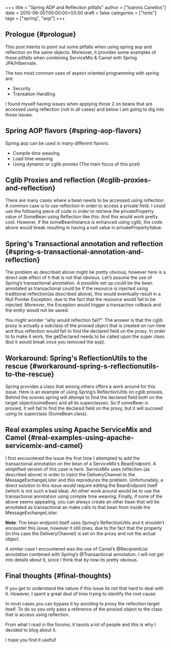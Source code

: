 +++
title = "Spring AOP and Refleciton pitfalls"
author = ["Ioannis Canellos"]
date = 2010-06-05T00:00:00+03:00
draft = false
categories = ["hints"]
tags = ["spring", "aop"]
+++

## Prologue {#prologue}

This post intents to point out some pitfalls when using spring aop and reflection on the same objects. Moreover, it provides some examples of these pitfalls when combining ServiceMix &amp; Camel with Spring JPA/Hibernate.

The two most common uses of aspect oriented programming with spring are:

-   Security
-   Transation Handling

I found myself having issues when applying those 2 on beans that are accessed using reflection (not in all cases) and below I am going to dig into those issues.


## Spring AOP flavors {#spring-aop-flavors}

Spring aop can be used in many different flavors:

-   Compile time weaving
-   Load time weaving
-   Using dynamic or cglib proxies  (The main focus of this post)


## Cglib Proxies and reflection {#cglib-proxies-and-reflection}

There are many cases where a bean needs to be accessed using reflection. A common case is to use reflection in order to access a private field.
I could use the following piece of code in order to retrieve the privateProperty value of SomeBean using Reflection like this:
And this would work pretty cool. However, if the someBeanInstance is enhanced using cglib, the code above would break resulting in having a null value in privatePropertyValue.


## Spring's Transactional annotation and reflection {#spring-s-transactional-annotation-and-reflection}

The problem as described above might be pretty obvious, however here is a direct side effect of it that is not that obvious. Let’s assume the use of Spring’s transactional annotation. A possible set up could be
the bean annotated as transactional could be
If the resource is injected using traditional reflection(as described above), this would eventually result in a Null Pointer Exception, due to the fact that the resource would fail to be injected.
Moreover, the Exception would trigger a transaction rollback and the entity would not be saved.

You might wonder “why would reflection  fail?”. The answer is that the cglib proxy is actually a subclass of the proxied object that is created on run-time and thus reflection would fail to find the declared field on the proxy. In order to to make it work, the getDeclared needs to be called upon the super class (but it would break once you removed the aop).


## Workaround: Spring's ReflectionUtils to the rescue {#workaround-spring-s-reflectionutils-to-the-rescue}

 Spring provides a class that among others offers a work around for this issue. Here is an example of using Spring’s ReflectionUtils on cglib proxies.
Behind the scenes spring will attempt to find the declared field both on the target object(someBean) and all its superclasses. So if someBean is proxied, it will fail to find the declared field on the proxy, but it will succeed using its superclass (SomeBean.class).


## Real examples using Apache ServiceMix and Camel {#real-examples-using-apache-servicemix-and-camel}

I first encountered the issue the first time I attempted to add the transactional annotation on the bean of a ServiceMix’s BeanEndpoint. A simplified version of this case is here.
ServiceMix uses reflection (as described above) in order to inject the DeliveryChannel to the MessageExchangeLister and this reproduces the problem.  Unfortunately, a direct solution to this issue would require editing the BeanEndpoint itself (which is not such a bad idea). An other work around would be to use the transactional annotation using compile time weaving. Finally, if none of the above seems appealing, you can always create an other bean that will be annotated as transactional an make calls to that bean from inside the MessageExchangeLister.

****Note****: The bean endpoint itself uses Spring’s ReflectionUtils and it shouldn’t encounter this issue, however it still does, due to the fact that the property (in this case the DeliveryChannel) is set on the proxy and not the actual object.

A similar case I encountered was the use of Camel’s @RecipientList annotation combined with Spring’s @Transactional annotation. I will not get into details about it, since I think that by now its pretty obvious.


## Final thoughts {#final-thoughts}

If you get to understand the nature if this issue its not that hard to deal with it. However, I spent a great deal of time trying to identify the root cause.

In most cases you can bypass it by avoiding to proxy the reflection target itself. To do so you only pass a reference of the proxied object to the class that is access using reflection.

From what I read in the forums, it taunts a lot of people and this is why I decided to blog about it.

I hope you find it useful!
